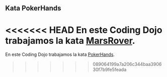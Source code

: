 Kata PokerHands
-------------

<<<<<<< HEAD
En este Coding Dojo trabajamos la kata [MarsRover](http://amirrajan.net/Blog/code-katas-mars-rover/#sthash.5r96OMl3.dpuf).
=======
En este Coding Dojo trabajamos la kata [PokerHands](http://codingdojo.org/cgi-bin/index.pl?KataPokerHands).
>>>>>>> 089064199a7a206c344baa390630f7b9fe5feada
